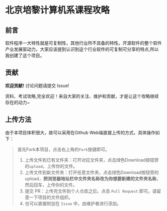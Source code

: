 # 北京培黎计算机系课程攻略
## 前言
软件程序一大特性就是可复制性，其他行业所不具备的特性。开源软件的整个软件产业发展驱动力，大家应该提到认识到这个行业软件的可复制可分享的特点,所以我创建了这个项目。

## 贡献
**欢迎贡献!**
讨论问题请提交 Issue!

资料、考试攻略,完全欢迎！来自大家的关注、维护和贡献，才是让这个攻略继续存在的动力~
## 上传方法
由于本项目体积很大，故可以采用在Github Web端直接上传的方式，具体操作如下：

> 首先Fork本项目，点击右上角的``Fork``按键即可。
> 1. 上传文件到已有文件夹：打开对应文件夹，点击绿色Download按钮旁的``upload``，上传你的文件。
> 2. 上传文件到新文件夹：打开任意文件夹，点击绿色Download按钮旁的upload，**把浏览器地址栏中文件夹名称改为你想要新建的文件夹名称**，然后回车，上传你的文件。
> 3. 提交 PR：上传完文件到个人仓库之后，点击 ``Pull Request`` 即可。请留意一下项目的文件组织。
> 4. 也可以直接附加在 ``Issue`` 中，由维护者进行添加。